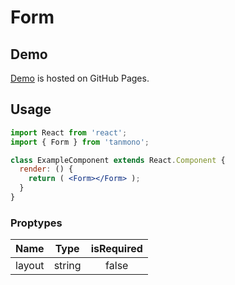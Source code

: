 # Form

## Demo

[Demo](https://rike422.github.io/tanmono/?selectedKind=Form) is hosted on GitHub Pages.

## Usage

```jsx
import React from 'react';
import { Form } from 'tanmono';

class ExampleComponent extends React.Component {
  render: () {
    return ( <Form></Form> );
  }
}
```

### Proptypes

| Name | Type | isRequired |
|:----------|:--------:|:--------:|
| layout | string | false |

